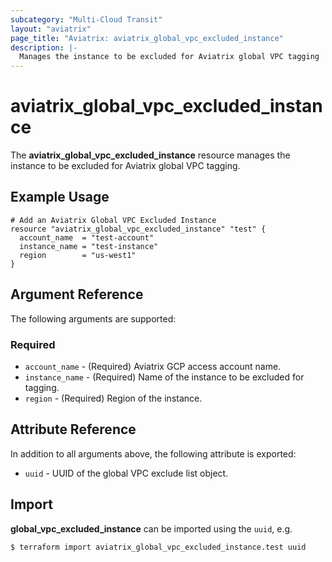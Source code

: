 ```yaml
---
subcategory: "Multi-Cloud Transit"
layout: "aviatrix"
page_title: "Aviatrix: aviatrix_global_vpc_excluded_instance"
description: |-
  Manages the instance to be excluded for Aviatrix global VPC tagging 
---
```


# aviatrix_global_vpc_excluded_instance

The **aviatrix_global_vpc_excluded_instance** resource manages the instance to be excluded for Aviatrix global VPC tagging.

## Example Usage

```hcl
# Add an Aviatrix Global VPC Excluded Instance
resource "aviatrix_global_vpc_excluded_instance" "test" {
  account_name  = "test-account"
  instance_name = "test-instance"
  region        = "us-west1"
}
```

## Argument Reference

The following arguments are supported:

### Required
* `account_name` - (Required) Aviatrix GCP access account name.
* `instance_name` - (Required) Name of the instance to be excluded for tagging.
* `region` - (Required) Region of the instance.

## Attribute Reference

In addition to all arguments above, the following attribute is exported:

* `uuid` - UUID of the global VPC exclude list object.

## Import

**global_vpc_excluded_instance** can be imported using the `uuid`, e.g.

```
$ terraform import aviatrix_global_vpc_excluded_instance.test uuid
```
